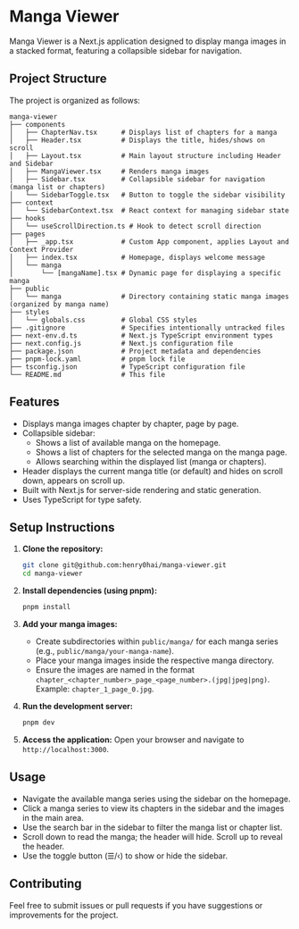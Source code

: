 # Manga Viewer

Manga Viewer is a Next.js application designed to display manga images in a stacked format, featuring a collapsible sidebar for navigation.

## Project Structure

The project is organized as follows:

```
manga-viewer
├── components
│   ├── ChapterNav.tsx      # Displays list of chapters for a manga
│   ├── Header.tsx          # Displays the title, hides/shows on scroll
│   ├── Layout.tsx          # Main layout structure including Header and Sidebar
│   ├── MangaViewer.tsx     # Renders manga images
│   ├── Sidebar.tsx         # Collapsible sidebar for navigation (manga list or chapters)
│   └── SidebarToggle.tsx   # Button to toggle the sidebar visibility
├── context
│   └── SidebarContext.tsx  # React context for managing sidebar state
├── hooks
│   └── useScrollDirection.ts # Hook to detect scroll direction
├── pages
│   ├── _app.tsx            # Custom App component, applies Layout and Context Provider
│   ├── index.tsx           # Homepage, displays welcome message
│   └── manga
│       └── [mangaName].tsx # Dynamic page for displaying a specific manga
├── public
│   └── manga               # Directory containing static manga images (organized by manga name)
├── styles
│   └── globals.css         # Global CSS styles
├── .gitignore              # Specifies intentionally untracked files
├── next-env.d.ts           # Next.js TypeScript environment types
├── next.config.js          # Next.js configuration file
├── package.json            # Project metadata and dependencies
├── pnpm-lock.yaml          # pnpm lock file
├── tsconfig.json           # TypeScript configuration file
└── README.md               # This file
```

## Features

*   Displays manga images chapter by chapter, page by page.
*   Collapsible sidebar:
    *   Shows a list of available manga on the homepage.
    *   Shows a list of chapters for the selected manga on the manga page.
    *   Allows searching within the displayed list (manga or chapters).
*   Header displays the current manga title (or default) and hides on scroll down, appears on scroll up.
*   Built with Next.js for server-side rendering and static generation.
*   Uses TypeScript for type safety.

## Setup Instructions

1.  **Clone the repository:**
    ```bash
    git clone git@github.com:henry0hai/manga-viewer.git
    cd manga-viewer
    ```

2.  **Install dependencies (using pnpm):**
    ```bash
    pnpm install
    ```

3.  **Add your manga images:**
    *   Create subdirectories within `public/manga/` for each manga series (e.g., `public/manga/your-manga-name`).
    *   Place your manga images inside the respective manga directory.
    *   Ensure the images are named in the format `chapter_<chapter_number>_page_<page_number>.(jpg|jpeg|png)`. Example: `chapter_1_page_0.jpg`.

4.  **Run the development server:**
    ```bash
    pnpm dev
    ```

5.  **Access the application:**
    Open your browser and navigate to `http://localhost:3000`.

## Usage

*   Navigate the available manga series using the sidebar on the homepage.
*   Click a manga series to view its chapters in the sidebar and the images in the main area.
*   Use the search bar in the sidebar to filter the manga list or chapter list.
*   Scroll down to read the manga; the header will hide. Scroll up to reveal the header.
*   Use the toggle button (☰/‹) to show or hide the sidebar.

## Contributing

Feel free to submit issues or pull requests if you have suggestions or improvements for the project.